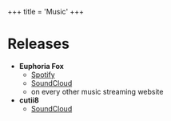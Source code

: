 +++
title = 'Music'
+++
# Releases
 - **Euphoria Fox**
	 - [Spotify](https://open.spotify.com/artist/3aX10D97zyr3K6lFxeFjc9?si=SmdUx1ovRuuS_cUsu6NC6A)
	 - [SoundCloud](https://soundcloud.com/euphoriafox)
     - on every other music streaming website
- **cutii8**
	- [SoundCloud](https://soundcloud.com/cutii8)
